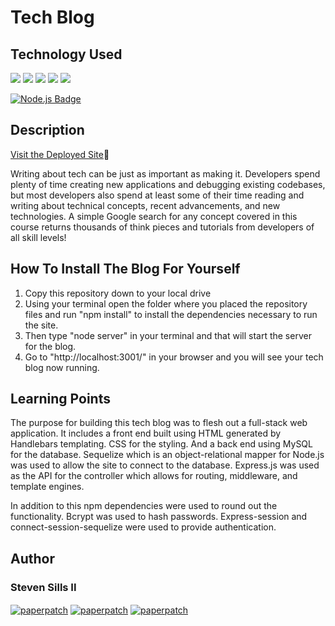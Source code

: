 # Tech Blog
## Technology Used

 <p float="left">
  
  <img src="https://img.shields.io/badge/JavaScript-323330?style=for-the-badge&logo=javascript&logoColor=F7DF1E">
  <img src="https://img.shields.io/badge/GitHub-100000?style=for-the-badge&logo=github&logoColor=white">
  <img src="https://img.shields.io/badge/json-5E5C5C?style=for-the-badge&logo=json&logoColor=white">
  <img src="https://img.shields.io/badge/Heroku-430098?style=for-the-badge&logo=heroku&logoColor=white">
 <img src="https://img.shields.io/badge/Sequelize-52B0E7?style=for-the-badge&logo=Sequelize&logoColor=white">


 [![Node.js Badge](https://img.shields.io/badge/Node.js-393?logo=nodedotjs&logoColor=fff&style=flat)](https://nodejs.org/en) 

</p>

## Description 

[Visit the Deployed Site](https://nerd-nook-news-tech-blog-cbb4ae9fd90f.herokuapp.com/login)👀

Writing about tech can be just as important as making it. Developers spend plenty of time creating new applications and debugging existing codebases, but most developers also spend at least some of their time reading and writing about technical concepts, recent advancements, and new technologies. A simple Google search for any concept covered in this course returns thousands of think pieces and tutorials from developers of all skill levels!

## How To Install The Blog For Yourself
1. Copy this repository down to your local drive
2. Using your terminal open the folder where you placed the repository files and run "npm install" to install the dependencies necessary to run the site.
3. Then type "node server" in your terminal and that will start the server for the blog. 
4. Go to "http://localhost:3001/" in your browser and you will see your tech blog now running.

## Learning Points 

The purpose for building this tech blog was to flesh out a full-stack web application. It includes a front end built using HTML generated by Handlebars templating. CSS for the styling. And a back end using MySQL for the database. Sequelize which is an object-relational mapper for Node.js was used to allow the site to connect to the database. Express.js was used as the API for the controller which allows for routing, middleware, and template engines. 

In addition to this npm dependencies were used to round out the functionality.  Bcrypt was used to hash passwords. Express-session and connect-session-sequelize were used to provide authentication.

## Author

### Steven Sills II

<a href="mailto: stevensills2@gmail.com" target="_blank"><img align="center" src="https://img.shields.io/badge/Gmail-D14836?style=for-the-badge&logo=gmail&logoColor=white" alt="paperpatch"/></a>
<a href="https://www.linkedin.com/in/steven-sills-ii-90781b53/" target="_blank"><img align="center" src="https://img.shields.io/badge/LinkedIn-0077B5?style=for-the-badge&logo=linkedin&logoColor=white" alt="paperpatch"/></a>
<a href="https://apixa25.github.io/steven-sills-portfolio/" target="_blank"><img align="center" src="https://img.shields.io/badge/GitHub-100000?style=for-the-badge&logo=github&logoColor=white" alt="paperpatch"/></a>
